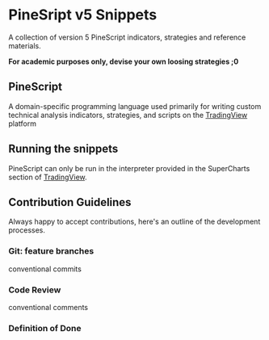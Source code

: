 # PineSript v5 Snippets
A collection of version 5 PineScript indicators, strategies and reference materials.

**For academic purposes only, devise your own loosing strategies ;0**

## PineScript
A domain-specific programming language used primarily for writing custom technical analysis indicators, strategies, and scripts on the [TradingView](https://www.tradingview.com/) platform

## Running the snippets
PineScript can only be run in the interpreter provided in the SuperCharts section of [TradingView](https://www.tradingview.com/).


## Contribution Guidelines
Always happy to accept contributions, here's an outline of the development processes.


### Git: feature branches
conventional commits

### Code Review
conventional comments

### Definition of Done
